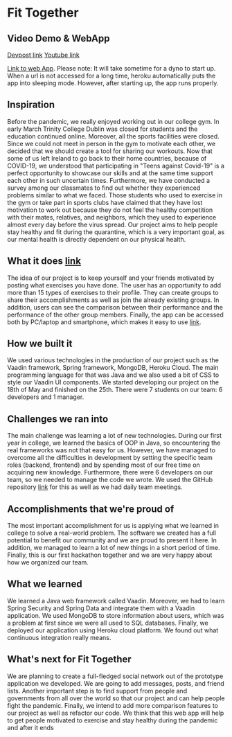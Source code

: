 # Fit Together
## Video Demo & WebApp
[Devpost link](https://devpost.com/software/teens-against-covid)
[Youtube link](https://www.youtube.com/watch?v=7M7AntRmEEE&feature=emb_logo)

[Link to web App](https://fit-together.herokuapp.com). Please note: It will take sometime for a dyno to start up. When a url is not accessed for a long time, heroku automatically puts the app into sleeping mode. However, after starting up, the app runs properly.
## Inspiration
Before the pandemic, we really enjoyed working out in our college gym. In early March Trinity College Dublin was closed for students and the education continued online. Moreover, all the sports facilities were closed. Since we could not meet in person in the gym to motivate each other, we decided that we should create a tool for sharing our workouts. Now that some of us left Ireland to go back to their home countries, because of COVID-19, we understood that participating in "Teens against Covid-19" is a perfect opportunity to showcase our skills and at the same time support each other in such uncertain times. Furthermore, we have conducted a survey among our classmates to find out whether they experienced problems similar to what we faced. Those students who used to exercise in the gym or take part in sports clubs have claimed that they have lost motivation to work out because they do not feel the healthy competition with their mates, relatives, and neighbors, which they used to experience almost every day before the virus spread. Our project aims to help people stay healthy and fit during the quarantine, which is a very important goal, as our mental health is directly dependent on our physical health. 
## What it does [link](https://drive.google.com/file/d/1pPOdLjavAzAyz522yb1ZhqNRWebVmJsz/view?usp=sharing)
The idea of our project is to keep yourself and your friends motivated by posting what exercises you have done. The user has an opportunity to add more than 15 types of exercises to their profile. They can create groups to share their accomplishments as well as join the already existing groups. In addition, users can see the comparison between their performance and the performance of the other group members. Finally, the app can be accessed both by PC/laptop and smartphone, which makes it easy to use [link](https://fit-together.herokuapp.com/). 
## How we built it
We used various technologies in the production of our project such as the Vaadin framework, Spring framework, MongoDB, Heroku Cloud. The main programming language for that was Java and we also used a bit of CSS to style our Vaadin UI components. We started developing our project on the 18th of May and finished on the 25th. There were 7 students on our team: 6 developers and 1 manager. 
## Challenges we ran into
The main challenge was learning a lot of new technologies. During our first year in college, we learned the basics of OOP in Java, so encountering the real frameworks was not that easy for us. However, we have managed to overcome all the difficulties in development by setting the specific team roles (backend, frontend) and by spending most of our free time on acquiring new knowledge. Furthermore, there were 6 developers on our team, so we needed to manage the code we wrote. We used the GitHub repository [link](https://github.com/TCD-Computer-Science-hackathons/Exercise-Website) for this as well as we had daily team meetings.
## Accomplishments that we're proud of
The most important accomplishment for us is applying what we learned in college to solve a real-world problem. The software we created has a full potential to benefit our community and we are proud to present it here. In addition, we managed to learn a lot of new things in a short period of time. Finally, this is our first hackathon together and we are very happy about how we organized our team.
## What we learned
We learned a Java web framework called Vaadin. Moreover, we had to learn Spring Security and Spring Data and integrate them with a Vaadin application. We used MongoDB to store information about users, which was a problem at first since we were all used to SQL databases. Finally, we deployed our application using Heroku cloud platform. We found out what continuous integration really means. 
## What's next for Fit Together
We are planning to create a full-fledged social network out of the prototype application we developed. We are going to add messages, posts, and friend lists. Another important step is to find support from people and governments from all over the world so that our project and can help people fight the pandemic. Finally, we intend to add more comparison features to our project as well as refactor our code. We think that this web app will help to get people motivated to exercise and stay healthy during the pandemic and after it ends
